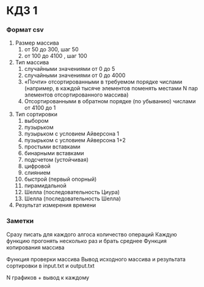 # КДЗ 1

### Формат csv
1. Размер массива
   1. от 50 до 300, шаг 50
   2. от 100 до 4100 , шаг 100
2. Тип массива
   1. случайными значениями от 0 до 5
   2. случайными значениями от 0 до 4000
   3. «Почти» отсортированными в требуемом порядке числами (например, в каждой тысяче
      элементов поменять местами N пар элементов отсортированного массива)
   4. Отсортированными в обратном порядке (по убыванию) числами от 4100 до 1
3. Тип сортировки
   1. выбором
   2. пузырьком
   3. пузырьком с условием Айверсона 1
   4. пузырьком с условием Айверсона 1+2
   5. простыми вставками
   6. бинарными вставками
   7. подсчетом (устойчивая)
   8. цифровой
   9. слиянием
   10. быстрой (первый опорный)
   11. пирамидальной
   12. Шелла (последовательность Циура)
   13. Шелла (последовательность Шелла)
4. Результат измерения времени

### Заметки

Сразу писать для каждого алгоса количество операций
Каждую функцию прогонять несколько раз и брать среднее
Функция копирования массива

Функция проверки массива
Вывод исходного массива и результата сортировки в input.txt и output.txt

N графиков + вывод к каждому